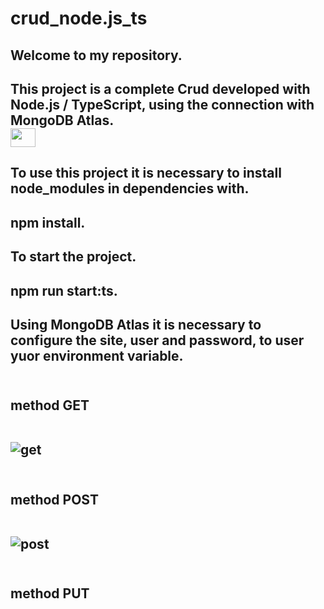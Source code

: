 # crud_node.js_ts
<h2> Welcome to my repository.
<h2> This project is a complete Crud developed with Node.js / TypeScript,
using the connection with MongoDB Atlas.<br>
  <img align="center" alto="CAIO-typeScrip" height="30" width="40"  src="https://cdn.jsdelivr.net/gh/devicons/devicon/icons/typescript/typescript-original.svg">
<h2> To use this project it is necessary to install node_modules in dependencies with.
<h2> npm install.
<h2> To start the project.
<h2> npm run start:ts.
<h2> Using MongoDB Atlas it is necessary to configure the site, user and password,
to user yuor environment variable.<br><br>
<h2> method GET<br><br>

![get](https://user-images.githubusercontent.com/129814574/233861422-06266f6e-2e94-4f96-9cf1-85bbbe3260d7.png)<br><br>

<h2> method POST<br><br>

![post](https://user-images.githubusercontent.com/129814574/233862052-fd095fd9-9f75-4565-a072-5f26aa31464c.png)<br><br>

<h2> method PUT<br><br>



